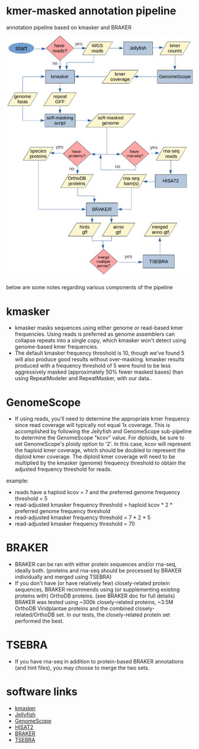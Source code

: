 # kmer-masked annotation pipeline
annotation pipeline based on kmasker and BRAKER


![pipeline](figs/kmasker.braker2.annotation.png)

below are some notes regarding various components of the pipeline

# kmasker
- kmasker masks sequences using either genome or read-based kmer frequencies. Using reads is preferred as genome assemblers can collapse repeats into a single copy, which kmasker won't detect using genome-based kmer frequencies.
- The default kmasker frequency threshold is 10, though we've found 5 will also produce good results without over-masking. kmasker results produced with a frequency threshold of 5 were found to be less aggressively masked (approximately 50% fewer masked bases) than using RepeatModeler and RepeatMasker, with our data..

# GenomeScope
- If using reads, you'll need to determine the appropriate kmer frequency since read coverage will typically not equal 1x coverage. This is accomplished by following the Jellyfish and GenomeScope sub-pipeline to determine the GenomeScope "kcov" value. For diploids, be sure to set GenomeScope's ploidy option to '2'. In this case, kcov will represent the haploid kmer coverage, which should be doubled to represent the diploid kmer coverage. The diploid kmer coverage will need to be multiplied by the kmasker (genome) frequency threshold to obtain the adjusted frequency threshold for reads.

example: 
- reads have a haploid kcov = 7 and the preferred genome frequency threshold = 5
- read-adjusted kmasker frequency threshold = haploid kcov * 2 * preferred genome frequency threshold
- read-adjusted kmasker frequency threshold = 7 * 2 * 5
- read-adjusted kmasker frequency threshold = 70

# BRAKER
- BRAKER can be ran with either protein sequences and/or rna-seq, ideally both. (proteins and rna-seq should be processed by BRAKER individually and merged using TSEBRA)
- If you don't have (or have relatively few) closely-related protein sequences, BRAKER recommends using (or supplementing existing proteins with) OrthoDB proteins. (see BRAKER doc for full details) BRAKER was tested using ~300k closely-related proteins, ~3.5M OrthoDB Viridplantae proteins and the combined closely-related/OrthoDB set. In our tests, the closely-related protein set performed the best.

# TSEBRA
- If you have rna-seq in addition to protein-based BRAKER annotations (and hint files), you may choose to merge the two sets.

# software links
- [kmasker](https://github.com/tschmutzer/kmasker)
- [Jellyfish](https://github.com/gmarcais/Jellyfish)
- [GenomeScope](https://github.com/tbenavi1/genomescope2.0)
- [HISAT2](https://daehwankimlab.github.io/hisat2/)
- [BRAKER](https://github.com/Gaius-Augustus/BRAKER)
- [TSEBRA](https://github.com/Gaius-Augustus/TSEBRA)
